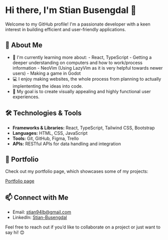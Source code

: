 # Hi there, I'm Stian Busengdal 👋

Welcome to my GitHub profile! I'm a passionate developer with a keen interest in building efficient and user-friendly applications. 

## 🚀 About Me

- 🌱 I'm currently learning more about:
        - React, TypeScript
        - Getting a deeper understanding on computers and how to work/process information
        - NeoVim (Using LazyVim as it is very helpful towards newer users)
        - Making a game in Godot
- 💻 I enjoy making websites, the whole process from planning to actually implententing the ideas into code.
- 🎯 My goal is to create visually appealing and highly functional user experiences.

## 🛠️ Technologies & Tools

- **Frameworks & Libraries:** React, TypeScript, Tailwind CSS, Bootstrap
- **Languages:** HTML, CSS, JavaScript
- **Tools:** Git, GitHub, Figma, Trello
- **APIs:** RESTful APIs for data handling and integration

## 🌟 Portfolio

Check out my portfolio page, which showcases some of my projects: 

[Portfolio page](https://fadecap.github.io/FadeCap-Portfolio/)


## 📫 Connect with Me

- Email: [stian94lb@gmail.com](mailto:stian94lb@gmail.com)
- LinkedIn: [Stian-Busengdal](https://www.linkedin.com/in/stian-busengdal/)

Feel free to reach out if you’d like to collaborate on a project or just want to say hi! 😊

